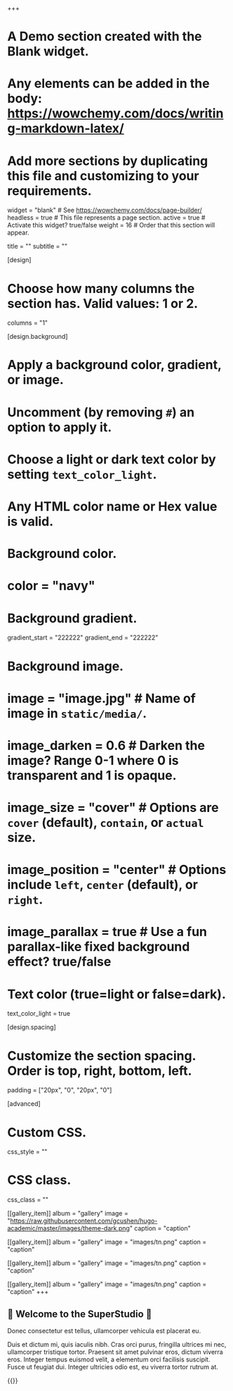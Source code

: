 +++
# A Demo section created with the Blank widget.
# Any elements can be added in the body: https://wowchemy.com/docs/writing-markdown-latex/
# Add more sections by duplicating this file and customizing to your requirements.

widget = "blank"  # See https://wowchemy.com/docs/page-builder/
headless = true  # This file represents a page section.
active = true  # Activate this widget? true/false
weight = 16  # Order that this section will appear.

title = ""
subtitle = ""

[design]
  # Choose how many columns the section has. Valid values: 1 or 2.
  columns = "1"

[design.background]
  # Apply a background color, gradient, or image.
  #   Uncomment (by removing `#`) an option to apply it.
  #   Choose a light or dark text color by setting `text_color_light`.
  #   Any HTML color name or Hex value is valid.

  # Background color.
  # color = "navy"
  
  # Background gradient.
  gradient_start = "222222"
  gradient_end = "222222"
  
  # Background image.
  # image = "image.jpg"  # Name of image in `static/media/`.
  # image_darken = 0.6  # Darken the image? Range 0-1 where 0 is transparent and 1 is opaque.
  # image_size = "cover"  #  Options are `cover` (default), `contain`, or `actual` size.
  # image_position = "center"  # Options include `left`, `center` (default), or `right`.
  # image_parallax = true  # Use a fun parallax-like fixed background effect? true/false
  
  # Text color (true=light or false=dark).
  text_color_light = true

[design.spacing]
  # Customize the section spacing. Order is top, right, bottom, left.
  padding = ["20px", "0", "20px", "0"]

[advanced]
 # Custom CSS. 
 css_style = ""
 
 # CSS class.
 css_class = ""
 
[[gallery_item]]
  album = "gallery"
  image = "https://raw.githubusercontent.com/gcushen/hugo-academic/master/images/theme-dark.png"
  caption = "caption"

[[gallery_item]]
  album = "gallery"
  image = "images/tn.png"
  caption = "caption"

[[gallery_item]]
  album = "gallery"
  image = "images/tn.png"
  caption = "caption"

[[gallery_item]]
  album = "gallery"
  image = "images/tn.png"
  caption = "caption"
+++

## 👋 Welcome to the SuperStudio 🎸

Donec consectetur est tellus, ullamcorper vehicula est placerat eu.

Duis et dictum mi, quis iaculis nibh. Cras orci purus, fringilla ultrices mi nec, ullamcorper tristique tortor. Praesent sit amet pulvinar eros, dictum viverra eros. Integer tempus euismod velit, a elementum orci facilisis suscipit. Fusce ut feugiat dui. Integer ultricies odio est, eu viverra tortor rutrum at. 

{{<gallery album="gallery">}}
